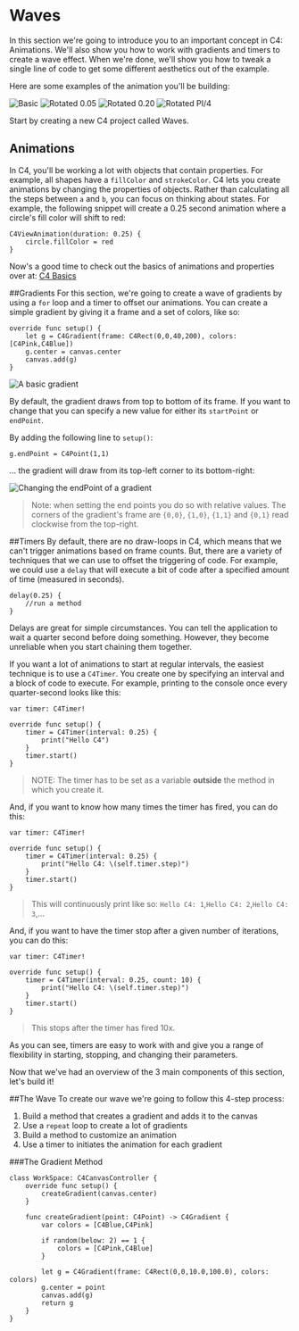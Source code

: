 # Waves

In this section we're going to introduce you to an important concept in C4: Animations. We'll also show you how to work with gradients and timers to create a wave effect. When we're done, we'll show you how to tweak a single line of code to get some different aesthetics out of the example.

Here are some examples of the animation you'll be building:

![Basic](waves01.png)
![Rotated 0.05](waves02.png)
![Rotated 0.20](waves03.png)
![Rotated PI/4](waves04.png)

Start by creating a new C4 project called Waves.

## Animations
In C4, you'll be working a lot with objects that contain properties. For example, all shapes have a `fillColor` and `strokeColor`. C4 lets you create animations by changing the properties of objects. Rather than calculating all the steps between `a` and `b`, you can focus on thinking about states. For example, the following snippet will create a 0.25 second animation where a circle's fill color will shift to red: 

```
C4ViewAnimation(duration: 0.25) {
    circle.fillColor = red
}
```

Now's a good time to check out the basics of animations and properties over at: [C4 Basics](http://www.c4ios.com/basics/)

##Gradients
For this section, we're going to create a wave of gradients by using a `for` loop and a timer to offset our animations. You can create a simple gradient by giving it a frame and a set of colors, like so:

```
override func setup() {
    let g = C4Gradient(frame: C4Rect(0,0,40,200), colors: [C4Pink,C4Blue])
    g.center = canvas.center
    canvas.add(g)
}
```

![A basic gradient](gradient01.png)


By default, the gradient draws from top to bottom of its frame. If you want to change that you can specify a new value for either its `startPoint` or `endPoint`.

By adding the following line to `setup()`:

```
g.endPoint = C4Point(1,1)
```

... the gradient will draw from its top-left corner to its bottom-right:

![Changing the endPoint of a gradient](gradient02.png)


> Note: when setting the end points you do so with relative values. The corners of the gradient's frame are `{0,0}`, `{1,0}`, `{1,1}` and `{0,1}` read clockwise from the top-right.

##Timers
By default, there are no draw-loops in C4, which means that we can't trigger animations based on frame counts. But, there are a variety of techniques that we can use to offset the triggering of code. For example, we could use a `delay` that will execute a bit of code after a specified amount of time (measured in seconds).

```
delay(0.25) {
    //run a method
}
```

Delays are great for simple circumstances. You can tell the application to wait a quarter second before doing something. However, they become unreliable when you start chaining them together.

If you want a lot of animations to start at regular intervals, the easiest technique is to use a `C4Timer`. You create one by specifying an interval and a block of code to execute. For example, printing to the console once every quarter-second looks like this:

```
var timer: C4Timer!

override func setup() {
    timer = C4Timer(interval: 0.25) {
        print("Hello C4")
    }
    timer.start()
}
```

>NOTE: The timer has to be set as a variable **outside** the method in which you create it.

And, if you want to know how many times the timer has fired, you can do this:

```
var timer: C4Timer!

override func setup() {
    timer = C4Timer(interval: 0.25) {
        print("Hello C4: \(self.timer.step)")
    }
    timer.start()
}
```

>This will continuously print like so: `Hello C4: 1`,`Hello C4: 2`,`Hello C4: 3`,...

And, if you want to have the timer stop after a given number of iterations, you can do this:

```
var timer: C4Timer!

override func setup() {
    timer = C4Timer(interval: 0.25, count: 10) {
        print("Hello C4: \(self.timer.step)")
    }
    timer.start()
}
```
>This stops after the timer has fired 10x.

As you can see, timers are easy to work with and give you a range of flexibility in starting, stopping, and changing their parameters.

Now that we've had an overview of the 3 main components of this section, let's build it!

##The Wave
To create our wave we're going to follow this 4-step process:

1. Build a method that creates a gradient and adds it to the canvas
2. Use a `repeat` loop to create a lot of gradients
3. Build a method to customize an animation
4. Use a timer to initiates the animation for each gradient

###The Gradient Method


```
class WorkSpace: C4CanvasController {
    override func setup() {
        createGradient(canvas.center)
    }

    func createGradient(point: C4Point) -> C4Gradient {
        var colors = [C4Blue,C4Pink]

        if random(below: 2) == 1 {
            colors = [C4Pink,C4Blue]
        }

        let g = C4Gradient(frame: C4Rect(0,0,10.0,100.0), colors: colors)
        g.center = point
        canvas.add(g)
        return g
    }
}
```